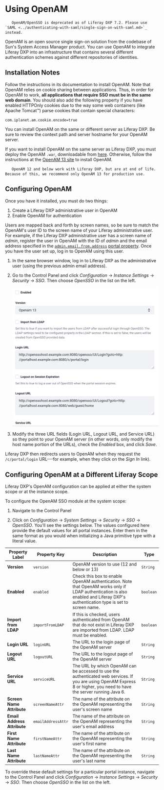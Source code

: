 # Using OpenAM

```important::
   OpenAM/OpenSSO is deprecated as of Liferay DXP 7.2. Please use `SAML <../authenticating-with-saml/single-sign-on-with-saml.md>`_ instead. 
```

OpenAM is an open source single sign-on solution from the codebase of Sun's System Access Manager product. You can use OpenAM to integrate Liferay DXP into an infrastructure that contains several different authentication schemes against different repositories of identities.

## Installation Notes

Follow the instructions in its documentation to install OpenAM. Note that OpenAM relies on cookie sharing between applications. Thus, in order for OpenAM to work, **all applications that require SSO must be in the same web domain**. You should also add the following property if you have enabled HTTPOnly cookies due to the way some web containers (like Apache Tomcat™) parse cookies that contain special characters:

```properties
com.iplanet.am.cookie.encode=true
```

You can install OpenAM on the same or different server as Liferay DXP. Be sure to review the context path and server hostname for your OpenAM server.

If you want to install OpenAM on the same server as Liferay DXP, you must deploy the OpenAM `.war`, downloadable from [here](https://backstage.forgerock.com/downloads/browse/am/archive/productId:openam). Otherwise, follow the instructions at the [OpenAM 13 site](https://backstage.forgerock.com/docs/openam/13/install-guide/) to install OpenAM.

```note::
   OpenAM 12 and below work with Liferay DXP, but are at end of life. Because of this, we recommend only OpenAM 13 for production use.
```

## Configuring OpenAM

Once you have it installed, you must do two things:

1. Create a Liferay DXP administrative user in OpenAM
1. Enable OpenAM for authentication

Users are mapped back and forth by screen names, so be sure to match the OpenAM's user ID to the screen name of your Liferay administrative user. For example, if the Liferay DXP administrative user has a screen name of *admin*, register the user in OpenAM with the ID of *admin* and the email address specified in the [`admin.email.from.address`](http://docs.liferay.com/portal/7.2-latest/propertiesdoc/portal.properties.html#Admin%20Portlet) [portal property](../../../reference/portal-properties.md). Once you have the user set up, log in to OpenAM using this user.

1. In the same browser window, log in to Liferay DXP as the administrative user (using the previous admin email address).

1. Go to the Control Panel and click *Configuration* &rarr; *Instance Settings* &rarr; *Security* &rarr; *SSO*. Then choose *OpenSSO* in the list on the left.

    ![OpenSSO Configuration in Liferay must be enabled for the integration to work.](./using-openam/images/01.png)

1. Modify the three URL fields (Login URL, Logout URL, and Service URL) so they point to your OpenAM server (in other words, only modify the host name portion of the URLs), check the *Enabled* box, and click *Save*.

Liferay DXP then redirects users to OpenAM when they request the `/c/portal/login` URL---for example, when they click on the *Sign In* link).

## Configuring OpenAM at a Different Liferay Scope

Liferay DXP's OpenAM configuration can be applied at either the system scope or at the instance scope.

To configure the OpenAM SSO module at the system scope:

1. Navigate to the Control Panel

1. Click on *Configuration* &rarr; *System Settings* &rarr; *Security* &rarr; *SSO* &rarr; *OpenSSO*. You'll see the settings below. The values configured here provide the default values for all portal instances. Enter them in the same format as you would when initializing a Java primitive type with a literal value.

| Property Label | Property Key | Description | Type |
| ----- | ----- | ----- | ----- |
| **Version** | `version` | OpenAM version to use (12 and below or 13) | `String` |
| **Enabled** | `enabled` | Check this box to enable OpenAM authentication. Note that OpenAM works only if LDAP authentication is also enabled and Liferay DXP's authentication type is set to screen name. | `boolean`|
| **Import from LDAP** | `importFromLDAP` | If this is checked, users authenticated from OpenAM that do not exist in Liferay DXP are imported from LDAP. LDAP must be enabled. | `boolean` |
| **Login URL** | `loginURL` | The URL to the login page of the OpenAM server | `String` |
| **Logout URL** | `logoutURL` | The URL to the logout page of the OpenAM server | `String`
| **Service URL** | `serviceURL` | The URL by which OpenAM can be accessed to use the authenticated web services. If you are using OpenAM Express 8 or higher, you need to have the server running Java 6. | `String` |
| **Screen Name Attribute** | `screenNameAttr` | The name of the attribute on the OpenAM representing the user's screen name | `String` |
| **Email Address Attribute** | `emailAddressAttr` | The name of the attribute on the OpenAM representing the user's email address | `String` |
| **First Name Attribute** | `firstNameAttr` | The name of the attribute on the OpenAM representing the user's first name | `String` |
| **Last Name Attribute** | `lastNameAttr` | The name of the attribute on the OpenAM representing the user's last name | `String` |

To override these default settings for a particular portal instance, navigate to the Control Panel and click *Configuration* &rarr; *Instance Settings* &rarr; *Security* &rarr; *SSO*. Then choose *OpenSSO* in the list on the left.

